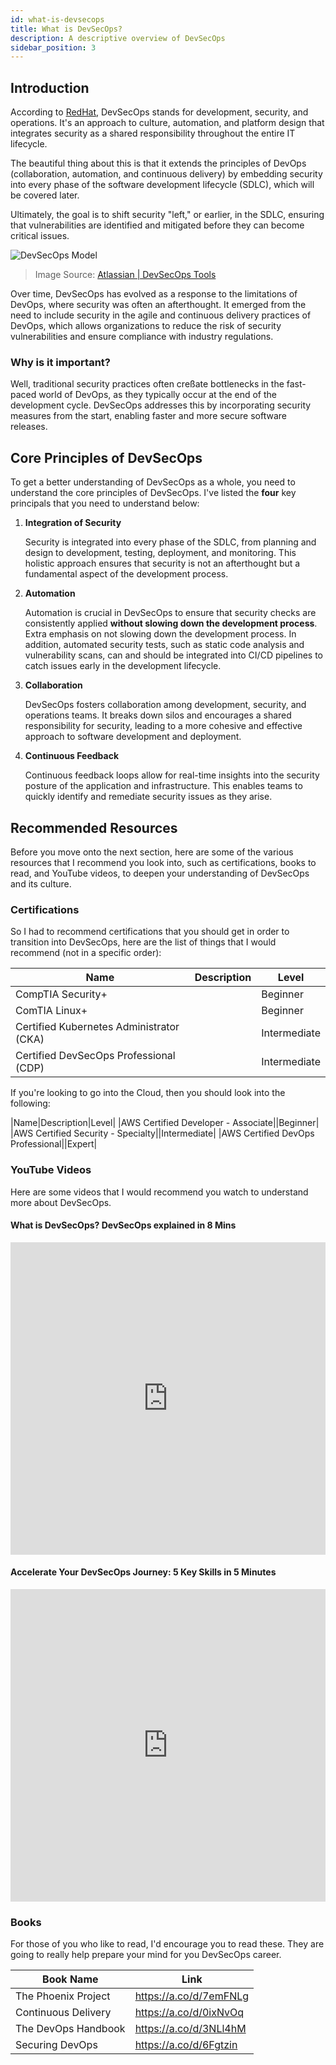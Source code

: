 ```yaml
---
id: what-is-devsecops
title: What is DevSecOps?
description: A descriptive overview of DevSecOps
sidebar_position: 3
---
```


## Introduction

According to [RedHat](https://www.redhat.com/en/topics/devops/what-is-devsecops), DevSecOps stands for development, security, and operations. It's an approach to culture, automation, and platform design that integrates security as a shared responsibility throughout the entire IT lifecycle.

The beautiful thing about this is that it extends the principles of DevOps (collaboration, automation, and continuous delivery) by embedding security into every phase of the software development lifecycle (SDLC), which will be covered later.

Ultimately, the goal is to shift security "left," or earlier, in the SDLC, ensuring that vulnerabilities are identified and mitigated before they can become critical issues.

![DevSecOps Model](/img/blueprint/devsecops_model.png)
> Image Source: [Atlassian | DevSecOps Tools](https://www.atlassian.com/devops/devops-tools/devsecops-tools)

Over time, DevSecOps has evolved as a response to the limitations of DevOps, where security was often an afterthought. It emerged from the need to include security in the agile and continuous delivery practices of DevOps, which allows organizations to reduce the risk of security vulnerabilities and ensure compliance with industry regulations.

### Why is it important?

Well, traditional security practices often creßate bottlenecks in the fast-paced world of DevOps, as they typically occur at the end of the development cycle. DevSecOps addresses this by incorporating security measures from the start, enabling faster and more secure software releases.

## Core Principles of DevSecOps

To get a better understanding of DevSecOps as a whole, you need to understand the core principles of DevSecOps. I've listed the **four** key principals that you need to understand below:

1. **Integration of Security**

   Security is integrated into every phase of the SDLC, from planning and design to development, testing, deployment, and monitoring. This holistic approach ensures that security is not an afterthought but a fundamental aspect of the development process.

2. **Automation**

   Automation is crucial in DevSecOps to ensure that security checks are consistently applied **without slowing down the development process**. Extra emphasis on not slowing down the development process. In addition, automated security tests, such as static code analysis and vulnerability scans, can and should be integrated into CI/CD pipelines to catch issues early in the development lifecycle.

3. **Collaboration**

   DevSecOps fosters collaboration among development, security, and operations teams. It breaks down silos and encourages a shared responsibility for security, leading to a more cohesive and effective approach to software development and deployment.

4. **Continuous Feedback**

   Continuous feedback loops allow for real-time insights into the security posture of the application and infrastructure. This enables teams to quickly identify and remediate security issues as they arise.

## Recommended Resources

Before you move onto the next section, here are some of the various resources that I recommend you look into, such as certifications, books to read, and YouTube videos, to deepen your understanding of DevSecOps and its culture.

### Certifications

So I had to recommend certifications that you should get in order to transition into DevSecOps, here are the list of things that I would recommend (not in a specific order):

|Name|Description|Level|
|---|---|---|
|CompTIA Security+||Beginner|
|ComTIA Linux+||Beginner|
|Certified Kubernetes Administrator (CKA)||Intermediate|
|Certified DevSecOps Professional (CDP)||Intermediate|

If you're looking to go into the Cloud, then you should look into the following:

|Name|Description|Level|
|AWS Certified Developer - Associate||Beginner|
|AWS Certified Security - Specialty||Intermediate|
|AWS Certified DevOps Professional||Expert|

### YouTube Videos

Here are some videos that I would recommend you watch to understand more about DevSecOps.

#### What is DevSecOps? DevSecOps explained in 8 Mins

<iframe
  width="100%"
  height="500"
  src="https://www.youtube.com/embed/nrhxNNH5lt0?si=OC_5Tq6pBROq7DyC"
  frameborder="0"
  allow="accelerometer; autoplay; encrypted-media; gyroscope; picture-in-picture"
  allowfullscreen
></iframe>

#### Accelerate Your DevSecOps Journey: 5 Key Skills in 5 Minutes

<iframe
  width="100%"
  height="500"
  src="https://www.youtube.com/embed/7J9rjMbPZm4?si=FuH6jox0BE57Ip-n"
  frameborder="0"
  allow="accelerometer; autoplay; encrypted-media; gyroscope; picture-in-picture"
  allowfullscreen
></iframe>

### Books

For those of you who like to read, I'd encourage you to read these. They are going to really help prepare your mind for you DevSecOps career.

|Book Name|Link|
|---|---|
|The Phoenix Project|https://a.co/d/7emFNLg|
|Continuous Delivery|https://a.co/d/0ixNvOq|
|The DevOps Handbook|https://a.co/d/3NLl4hM|
|Securing DevOps|https://a.co/d/6Fgtzin|
